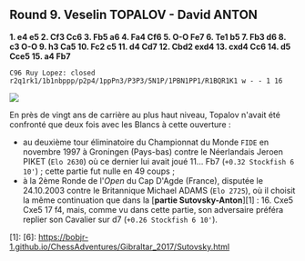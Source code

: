 ## Round 9. Veselin TOPALOV - David ANTON

**1. e4 e5 2. Cf3 Cc6 3. Fb5 a6 4. Fa4 Cf6 5. O-O Fe7 6. Te1 b5 7. Fb3 d6 8. c3 O-O 9. h3 Ca5 10. Fc2 c5 11. d4 Cd7 12. Cbd2 exd4 13. cxd4 Cc6 14. d5 Cce5 15. a4 Fb7**

`C96 Ruy Lopez: closed`  
`r2q1rk1/1b1nbppp/p2p4/1ppPn3/P3P3/5N1P/1PBN1PP1/R1BQR1K1 w - - 1 16`

![](Diag_00.png)

En près de vingt ans de carrière au plus haut niveau, Topalov n'avait été confronté que deux fois avec les Blancs à cette ouverture :

* au deuxième tour éliminatoire du Championnat du Monde `FIDE` en novembre 1997 à Groningen (Pays-bas) contre le Néerlandais Jeroen PIKET (`Elo 2630`) où ce dernier lui avait joué 11... Fb7 (`+0.32 Stockfish 6 10'`) ; cette partie fut nulle en 49 coups ;  
* à la 2ème Ronde de l'*Open* du Cap D'Agde (France), disputée le 24.10.2003 contre le Britannique Michael ADAMS (`Elo 2725`), où il choisit la même continuation que dans la [**partie Sutovsky-Anton**][1] : 16. Cxe5 Cxe5 17 f4, mais, comme vu dans cette partie, son adversaire préféra replier son Cavalier sur d7 (`+0.26 Stockfish 6 10'`).


[1]: [6]: https://bobjr-1.github.io/ChessAdventures/Gibraltar_2017/Sutovsky.html
